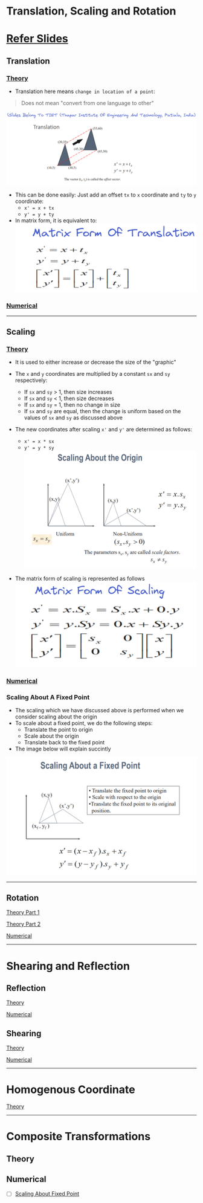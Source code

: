 # Translation, Scaling and Rotation
# [Refer Slides](https://lms.thapar.edu/moodle/pluginfile.php/280262/mod_resource/content/1/2-D%20Transformations.pdf)
## Translation
### [Theory](https://youtu.be/n85QQy03_gI)
- Translation here means `change in location of a point`:
> Does not mean "convert from one language to other"

![Translation Basic](Images/Translation_Basic.png)
- This can be done easily: Just add an offset `tx` to `x` coordinate and `ty` to `y` coordinate:
	- `x' = x + tx`
	- `y' = y + ty`
- In matrix form, it is equivalent to:
![Translation Matrix](Images/Translation_Matrix.png)

### [Numerical](https://youtu.be/mzX6K0ATJRs)

--------------------------------------------------
## Scaling
### [Theory](https://youtu.be/eLmBR2HyLPo)
- It is used to either increase or decrease the size of the "graphic"
- The `x` and `y` coordinates are multiplied by a constant `sx` and `sy` respectively:
	- If `sx` and `sy` > 1, then size increases
	- If `sx` and `sy` < 1, then size decreases
	- If `sx` and `sy` = 1, then no change in size
	- If `sx` and `sy` are equal, then the change is uniform based on the values of `sx` and `sy` as discussed above
- The new coordinates after scaling `x'` and `y'` are determined as follows:
	- `x' = x * sx`
	- `y' = y * sy`
![Scaling Basic](Images/Scaling_Basic.png)

- The matrix form of scaling is represented as follows
![Scaling Matrix](Images/Scaling_Matrix.png)
### [Numerical](https://youtu.be/C2NaUGG_tns)

### Scaling About A Fixed Point
- The scaling which we have discussed above is performed when we consider scaling about the origin
- To scale about a fixed point, we do the following steps:
	- Translate the point to origin
	- Scale about the origin
	- Translate back to the fixed point
- The image below will explain succintly

![Scaling Fixed Point](Images/Scaling_FixedPoint.png)

--------------------------------------------------
## Rotation
[Theory Part 1](https://youtu.be/fXyrffB69gI)

[Theory Part 2](https://youtu.be/y8MNTRyn8pI)

[Numerical](https://youtu.be/p_iN8I6dM7Y)

--------------------------------------------------

# Shearing and Reflection
## Reflection
[Theory](https://youtu.be/ojteOGAqdmA)

[Numerical](https://youtu.be/F6YfTc3f-mQ)

## Shearing
[Theory](https://youtu.be/VnRtEtnruBw)

[Numerical](https://youtu.be/uBPHATW5KEk)

--------------------------------------------------
# Homogenous Coordinate
[Theory](https://youtu.be/rZUw02zBoDI)

--------------------------------------------------
# Composite Transformations
## Theory

## Numerical
- [ ] [Scaling About Fixed Point](https://youtu.be/J79MOSWgxTk)
